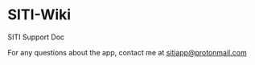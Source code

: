 # SITI-Wiki
SITI Support Doc


For any questions about the app, contact me at sitiapp@protonmail.com
